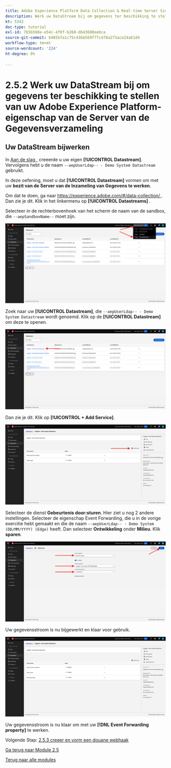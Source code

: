 ```yaml
---
title: Adobe Experience Platform Data Collection & Real-time Server Side Forwarding - Werk uw DataStream bij om gegevens beschikbaar te maken voor uw Adobe Experience Platform Data Collection Server-eigenschap
description: Werk uw DataStream bij om gegevens ter beschikking te stellen van uw bezit van de Server van de Gegevensverzameling van Adobe Experience Platform
kt: 5342
doc-type: tutorial
exl-id: 7b5b598e-e54c-4f0f-b260-d643600ee6ca
source-git-commit: 6485bfa1c75c43bb569f77c478a273ace24a61d4
workflow-type: tm+mt
source-wordcount: '224'
ht-degree: 0%

---
```


# 2.5.2 Werk uw DataStream bij om gegevens ter beschikking te stellen van uw Adobe Experience Platform-eigenschap van de Server van de Gegevensverzameling

## Uw DataStream bijwerken

In [ Aan de slag ](./../../gettingstarted/gettingstarted/ex2.md), creeerde u uw eigen **[!UICONTROL Datastream]**. Vervolgens hebt u de naam `--aepUserLdap-- - Demo System Datastream` gebruikt.

In deze oefening, moet u dat **[!UICONTROL Datastream]** vormen om met uw **bezit van de Server van de Inzameling van Gegevens te werken**.

Om dat te doen, ga naar [ https://experience.adobe.com/#/data-collection/ ](https://experience.adobe.com/#/data-collection/). Dan zie je dit. Klik in het linkermenu op **[!UICONTROL Datastreams]** .

Selecteer in de rechterbovenhoek van het scherm de naam van de sandbox, die `--aepSandboxName--` moet zijn.

![ klik het pictogram van de Configuratie van Edge in de linkernavigatie ](./images/edgeconfig1b.png)

Zoek naar uw **[!UICONTROL Datastream]**, die `--aepUserLdap-- - Demo System Datastream` wordt genoemd. Klik op de **[!UICONTROL Datastream]** om deze te openen.

![ WebSDK ](./images/websdk0.png)

Dan zie je dit. Klik op **[!UICONTROL + Add Service]**.

![ WebSDK ](./images/websdk3.png)

Selecteer de dienst **Gebeurtenis door:sturen**. Hier ziet u nog 2 andere instellingen. Selecteer de eigenschap Event Forwarding, die u in de vorige exercitie hebt gemaakt en die de naam `--aepUserLdap-- - Demo System (DD/MM/YYYY) (Edge)` heeft. Dan selecteer **Ontwikkeling** onder **Milieu**. Klik **sparen**.

![ WebSDK ](./images/websdk4.png)

Uw gegevensstroom is nu bijgewerkt en klaar voor gebruik.

![ WebSDK ](./images/websdk8a.png)

Uw gegevensstroom is nu klaar om met uw **[!DNL Event Forwarding property]** te werken.

Volgende Stap: [ 2.5.3 creeer en vorm een douane webhaak ](./ex3.md)

[Ga terug naar Module 2.5](./aep-data-collection-ssf.md)

[Terug naar alle modules](./../../../overview.md)
